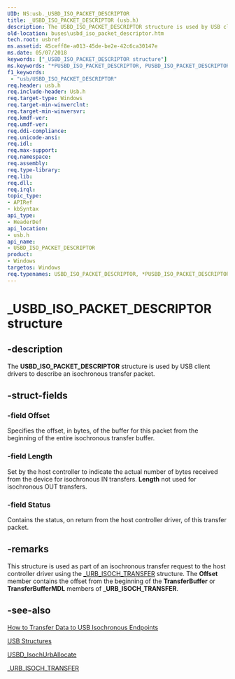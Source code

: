 ```yaml
---
UID: NS:usb._USBD_ISO_PACKET_DESCRIPTOR
title: _USBD_ISO_PACKET_DESCRIPTOR (usb.h)
description: The USBD_ISO_PACKET_DESCRIPTOR structure is used by USB client drivers to describe an isochronous transfer packet.
old-location: buses\usbd_iso_packet_descriptor.htm
tech.root: usbref
ms.assetid: 45ceff8e-a013-45de-be2e-42c6ca30147e
ms.date: 05/07/2018
keywords: ["_USBD_ISO_PACKET_DESCRIPTOR structure"]
ms.keywords: "*PUSBD_ISO_PACKET_DESCRIPTOR, PUSBD_ISO_PACKET_DESCRIPTOR, PUSBD_ISO_PACKET_DESCRIPTOR structure pointer [Buses], USBD_ISO_PACKET_DESCRIPTOR, USBD_ISO_PACKET_DESCRIPTOR structure [Buses], _USBD_ISO_PACKET_DESCRIPTOR, buses.usbd_iso_packet_descriptor, usb/PUSBD_ISO_PACKET_DESCRIPTOR, usb/USBD_ISO_PACKET_DESCRIPTOR, usbstrct_142becb1-b374-467e-9a11-2cda26e69ff4.xml"
f1_keywords:
 - "usb/USBD_ISO_PACKET_DESCRIPTOR"
req.header: usb.h
req.include-header: Usb.h
req.target-type: Windows
req.target-min-winverclnt: 
req.target-min-winversvr: 
req.kmdf-ver: 
req.umdf-ver: 
req.ddi-compliance: 
req.unicode-ansi: 
req.idl: 
req.max-support: 
req.namespace: 
req.assembly: 
req.type-library: 
req.lib: 
req.dll: 
req.irql: 
topic_type:
- APIRef
- kbSyntax
api_type:
- HeaderDef
api_location:
- usb.h
api_name:
- USBD_ISO_PACKET_DESCRIPTOR
product:
- Windows
targetos: Windows
req.typenames: USBD_ISO_PACKET_DESCRIPTOR, *PUSBD_ISO_PACKET_DESCRIPTOR
---
```


# _USBD_ISO_PACKET_DESCRIPTOR structure


## -description


The <b>USBD_ISO_PACKET_DESCRIPTOR</b>   structure is used by USB client drivers to describe an isochronous transfer packet.


## -struct-fields




### -field Offset

Specifies the offset, in bytes, of the buffer for this packet from the beginning of the entire isochronous transfer buffer.


### -field Length

 Set by the host controller to indicate the actual number of bytes received from the device for isochronous IN transfers. <b>Length</b> not used for isochronous OUT transfers.


### -field Status

Contains the status, on return from the host controller driver, of this transfer packet.


## -remarks



This structure is used as part of an isochronous transfer request to the host controller driver using the <a href="https://docs.microsoft.com/windows-hardware/drivers/ddi/usb/ns-usb-_urb_isoch_transfer">_URB_ISOCH_TRANSFER</a> structure. The <b>Offset</b> member contains the offset from the beginning of the <b>TransferBuffer</b> or <b>TransferBufferMDL</b> members of  <b>_URB_ISOCH_TRANSFER</b>.




## -see-also




<a href="https://docs.microsoft.com/windows-hardware/drivers/ddi/index">How to Transfer Data to USB Isochronous Endpoints</a>



<a href="https://docs.microsoft.com/windows-hardware/drivers/ddi/index">USB Structures</a>



<a href="https://docs.microsoft.com/windows-hardware/drivers/ddi/usbdlib/nf-usbdlib-usbd_isochurballocate">USBD_IsochUrbAllocate</a>



<a href="https://docs.microsoft.com/windows-hardware/drivers/ddi/usb/ns-usb-_urb_isoch_transfer">_URB_ISOCH_TRANSFER</a>
 

 

